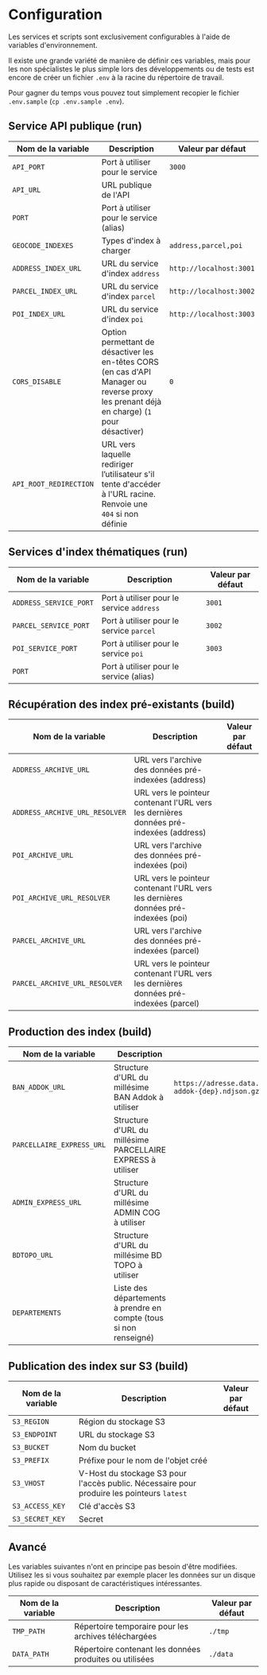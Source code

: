# Configuration

Les services et scripts sont exclusivement configurables à l'aide de variables d'environnement.

Il existe une grande variété de manière de définir ces variables, mais pour les non spécialistes le plus simple lors des développements ou de tests est encore de créer un fichier `.env` à la racine du répertoire de travail.

Pour gagner du temps vous pouvez tout simplement recopier le fichier `.env.sample` (`cp .env.sample .env`).

## Service API publique (run)

| Nom de la variable | Description | Valeur par défaut |
| --- | --- | --- |
| `API_PORT` | Port à utiliser pour le service | `3000` |
| `API_URL` | URL publique de l'API | |
| `PORT` | Port à utiliser pour le service (alias) | |
| `GEOCODE_INDEXES` | Types d'index à charger | `address,parcel,poi` |
| `ADDRESS_INDEX_URL` | URL du service d'index `address` | `http://localhost:3001` |
| `PARCEL_INDEX_URL` | URL du service d'index `parcel` | `http://localhost:3002` |
| `POI_INDEX_URL` | URL du service d'index `poi` | `http://localhost:3003` |
| `CORS_DISABLE` | Option permettant de désactiver les en-têtes CORS (en cas d'API Manager ou reverse proxy les prenant déjà en charge) (`1` pour désactiver) | `0` |
| `API_ROOT_REDIRECTION` | URL vers laquelle rediriger l’utilisateur s'il tente d'accéder à l'URL racine. Renvoie une `404` si non définie | |

## Services d'index thématiques (run)

| Nom de la variable | Description | Valeur par défaut |
| --- | --- | --- |
| `ADDRESS_SERVICE_PORT` | Port à utiliser pour le service `address` | `3001` |
| `PARCEL_SERVICE_PORT` | Port à utiliser pour le service `parcel` | `3002` |
| `POI_SERVICE_PORT` | Port à utiliser pour le service `poi` | `3003` |
| `PORT` | Port à utiliser pour le service (alias) | |

## Récupération des index pré-existants (build)

| Nom de la variable | Description | Valeur par défaut |
| --- | --- | --- |
| `ADDRESS_ARCHIVE_URL` | URL vers l'archive des données pré-indexées (address) | |
| `ADDRESS_ARCHIVE_URL_RESOLVER` | URL vers le pointeur contenant l'URL vers les dernières données pré-indexées (address) | |
| `POI_ARCHIVE_URL` | URL vers l'archive des données pré-indexées (poi) | |
| `POI_ARCHIVE_URL_RESOLVER` | URL vers le pointeur contenant l'URL vers les dernières données pré-indexées (poi) | |
| `PARCEL_ARCHIVE_URL` | URL vers l'archive des données pré-indexées (parcel) | |
| `PARCEL_ARCHIVE_URL_RESOLVER` | URL vers le pointeur contenant l'URL vers les dernières données pré-indexées (parcel) | |

## Production des index (build)

| Nom de la variable | Description | Valeur par défaut |
| --- | --- | --- |
| `BAN_ADDOK_URL` | Structure d'URL du millésime BAN Addok à utiliser | `https://adresse.data.gouv.fr/data/ban/adresses/latest/addok/adresses-addok-{dep}.ndjson.gz` |
| `PARCELLAIRE_EXPRESS_URL` | Structure d'URL du millésime PARCELLAIRE EXPRESS à utiliser | |
| `ADMIN_EXPRESS_URL` | Structure d'URL du millésime ADMIN COG à utiliser | |
| `BDTOPO_URL` | Structure d'URL du millésime BD TOPO à utiliser | |
| `DEPARTEMENTS` | Liste des départements à prendre en compte (tous si non renseigné) | |

## Publication des index sur S3 (build)

| Nom de la variable | Description | Valeur par défaut |
| --- | --- | --- |
| `S3_REGION` | Région du stockage S3 | |
| `S3_ENDPOINT` | URL du stockage S3 | |
| `S3_BUCKET` | Nom du bucket | |
| `S3_PREFIX` | Préfixe pour le nom de l'objet créé | |
| `S3_VHOST` | V-Host du stockage S3 pour l'accès public. Nécessaire pour produire les pointeurs `latest` | |
| `S3_ACCESS_KEY` | Clé d'accès S3 | |
| `S3_SECRET_KEY` | Secret | |

## Avancé

Les variables suivantes n'ont en principe pas besoin d'être modifiées. Utilisez les si vous souhaitez par exemple placer les données sur un disque plus rapide ou disposant de caractéristiques intéressantes.

| Nom de la variable | Description | Valeur par défaut |
| --- | --- | --- |
| `TMP_PATH` | Répertoire temporaire pour les archives téléchargées | `./tmp` |
| `DATA_PATH` | Répertoire contenant les données produites ou utilisées | `./data` |
